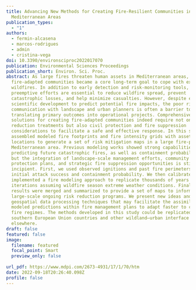 ```yaml
---
title: Advancing New Methods for Creating Fire-Resilient Communities in
  Mediterranean Areas
publication_types:
  - "1"
authors:
  - fermin-alcasena
  - marcos-rodrigues
  - admin
  - cristina-vega
doi: 10.3390/environsciproc2022017070
publication: Environmental Sciences Proceedings
publication_short: Environ. Sci. Proc.
abstract: As large fires threaten human assets in Mediterranean areas, creating
  fire-adapted communities became a core long-term goal to cope with extreme
  wildfires. In addition to early detection and risk-monitoring tools,
  preemptive efforts are essential to reduce wildfire spread, prevent
  catastrophic losses, and help minimize casualties. However, despite extensive
  scientific development to predict potential fire impacts, the poor risk
  communication with landscape and urban planners is often a barrier to
  translating primary outcomes into operational projects. Comprehensive
  solutions for creating fire-adapted communities indeed require not only fuel
  reduction treatments but also civil protection and fire suppression
  considerations to facilitate a safe and effective response. In this study, we
  assembled modeled fire footprints and fire intensity grids with asset
  locations to generate a set of risk mitigation maps in a large fire-prone
  Mediterranean area. Previous modeling works showed strong capabilities for
  predicting future catastrophic fires, as well as containment probabilities,
  but the integration of landscape-scale management efforts, community
  protection plans, and strategic fire suppression opportunities is still
  incipient. First, we used observed ignitions and past fire perimeters to model
  initial attack success and containment probability. We then calibrated and
  implemented a fire modeling approach to replicate thousands of years or
  iterations assuming wildfire season extreme weather conditions. Finally, the
  results were merged and summarized to provide a set of maps to inform
  large-scale ongoing risk reduction programs. We present new ideas and
  geospatial data processing techniques that may facilitate the assimilation of
  modeled predictions within fire management plans to adapt faster to changing
  fire regimes. The methods developed in this study could be replicated in
  southern European Union countries and other wildland–urban interface areas
  elsewhere.
draft: false
featured: false
image:
  filename: featured
  focal_point: Smart
  preview_only: false
  
url_pdf: https://www.mdpi.com/2673-4931/17/1/70/htm
date: 2022-09-18T20:26:40.098Z
profile: false
---
```

